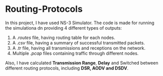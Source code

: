 # Routing-Protocols

In this project, I have used NS-3 Simulator. The code is made for running the simulationa dn providing 4 different types of outputs:
1. A *.routes* file, having routing table for each nodes.
2. A *.csv* file, having a summary of successful transmitted packets.
3. A *.tr* file, having all transmissions and receptions on the network.
4. Multiple *.pcap* files containing traffic through different nodes.

Also, I have calculated **Transmission Range**, **Delay** and Switched between different routing protocols, including **DSR, AODV and DSDV**. 
